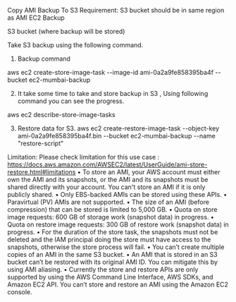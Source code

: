 Copy AMI Backup To S3
Requirement:
S3 bucket should be in same region as AMI
EC2 Backup
 
S3 bucket (where backup will be stored)
 
Take S3 backup using the following command.

1.	Backup command

aws ec2 create-store-image-task --image-id ami-0a2a9fe858395ba4f --bucket ec2-mumbai-backup

 
2.	It take some time to take and store backup in S3 , Using following command you can see the progress.

aws ec2 describe-store-image-tasks 

 
3.	Restore data for S3.
aws ec2 create-restore-image-task --object-key ami-0a2a9fe858395ba4f.bin --bucket ec2-mumbai-backup --name "restore-script"

 

Limitation:
Please check limitation for this use case : https://docs.aws.amazon.com/AWSEC2/latest/UserGuide/ami-store-restore.html#limitations
•	To store an AMI, your AWS account must either own the AMI and its snapshots, or the AMI and its snapshots must be shared directly with your account. You can't store an AMI if it is only publicly shared.
•	Only EBS-backed AMIs can be stored using these APIs.
•	Paravirtual (PV) AMIs are not supported.
•	The size of an AMI (before compression) that can be stored is limited to 5,000 GB. 
•	Quota on store image requests: 600 GB of storage work (snapshot data) in progress. 
•	Quota on restore image requests: 300 GB of restore work (snapshot data) in progress. 
•	For the duration of the store task, the snapshots must not be deleted and the IAM principal doing the store must have access to the snapshots, otherwise the store process will fail. 
•	You can’t create multiple copies of an AMI in the same S3 bucket.
•	An AMI that is stored in an S3 bucket can’t be restored with its original AMI ID. You can mitigate this by using AMI aliasing.
•	Currently the store and restore APIs are only supported by using the AWS Command Line Interface, AWS SDKs, and Amazon EC2 API. You can’t store and restore an AMI using the Amazon EC2 console.
 
